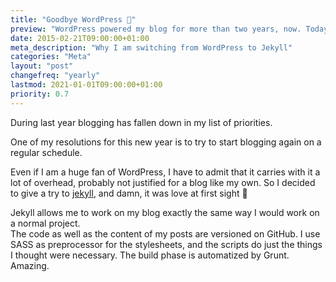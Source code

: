 ```yaml
---
title: "Goodbye WordPress 👋"
preview: "WordPress powered my blog for more than two years, now. Today I am switching to Jekyll... in this post the rationale beyond my choice."
date: 2015-02-21T09:00:00+01:00
meta_description: "Why I am switching from WordPress to Jekyll"
categories: "Meta"
layout: "post"
changefreq: "yearly"
lastmod: 2021-01-01T09:00:00+01:00
priority: 0.7
---
```


During last year blogging has fallen down in my list of priorities.

One of my resolutions for this new year is to try to start blogging again on a regular schedule.

Even if I am a huge fan of WordPress, I have to admit that it carries with it a
lot of overhead, probably not justified for a blog like my own. So I decided to give
a try to [jekyll](http://jekyllrb.com/ "Simple, blog-aware, static sites"), and damn,
it was love at first sight 🤩

Jekyll allows me to work on my blog exactly the same way I would work on a normal project.
<br/>
The code as well as the content of my posts are versioned on GitHub. I use SASS
as preprocessor for the stylesheets, and the scripts do just the things I thought were necessary.
The build phase is automatized by Grunt. Amazing.

